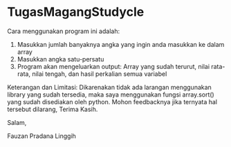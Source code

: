 # TugasMagangStudycle

Cara menggunakan program ini adalah:
1. Masukkan jumlah banyaknya angka yang ingin anda masukkan ke dalam array
2. Masukkan angka satu-persatu
3. Program akan mengeluarkan output: Array yang sudah terurut, nilai rata-rata, nilai tengah, dan hasil perkalian semua variabel

Keterangan dan Limitasi:
Dikarenakan tidak ada larangan menggunakan library yang sudah tersedia, maka saya menggunakan fungsi array.sort() yang sudah disediakan oleh python. Mohon feedbacknya jika ternyata hal tersebut dilarang, Terima Kasih.

Salam,

Fauzan Pradana Linggih

